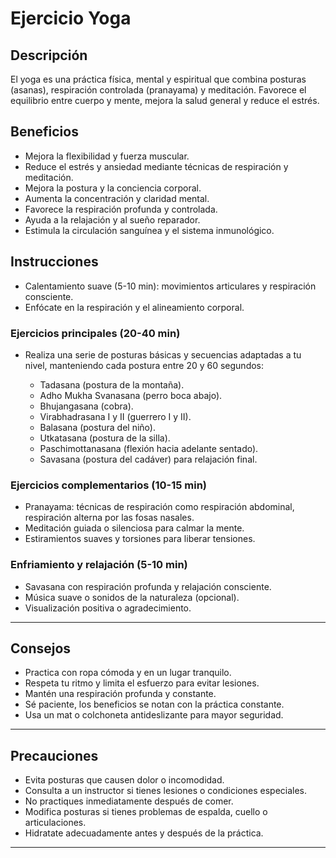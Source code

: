 # Ejercicio Yoga

## Descripción  
El yoga es una práctica física, mental y espiritual que combina posturas (asanas), respiración controlada (pranayama) y meditación. Favorece el equilibrio entre cuerpo y mente, mejora la salud general y reduce el estrés.

## Beneficios

 + Mejora la flexibilidad y fuerza muscular.  
 + Reduce el estrés y ansiedad mediante técnicas de respiración y meditación.  
 + Mejora la postura y la conciencia corporal.  
 + Aumenta la concentración y claridad mental.  
 + Favorece la respiración profunda y controlada.  
 + Ayuda a la relajación y al sueño reparador.  
 + Estimula la circulación sanguínea y el sistema inmunológico.

## Instrucciones

 + Calentamiento suave (5-10 min): movimientos articulares y respiración consciente.  
 + Enfócate en la respiración y el alineamiento corporal.

### Ejercicios principales (20-40 min)

+ Realiza una serie de posturas básicas y secuencias adaptadas a tu nivel, manteniendo cada postura entre 20 y 60 segundos:

  + Tadasana (postura de la montaña).  
  + Adho Mukha Svanasana (perro boca abajo).  
  + Bhujangasana (cobra).  
  + Virabhadrasana I y II (guerrero I y II).  
  + Balasana (postura del niño).  
  + Utkatasana (postura de la silla).  
  + Paschimottanasana (flexión hacia adelante sentado).  
  + Savasana (postura del cadáver) para relajación final.

### Ejercicios complementarios (10-15 min)

 + Pranayama: técnicas de respiración como respiración abdominal, respiración alterna por las fosas nasales.  
 + Meditación guiada o silenciosa para calmar la mente.  
 + Estiramientos suaves y torsiones para liberar tensiones.

### Enfriamiento y relajación (5-10 min)

 + Savasana con respiración profunda y relajación consciente.  
 + Música suave o sonidos de la naturaleza (opcional).  
 + Visualización positiva o agradecimiento.

---

## Consejos

 + Practica con ropa cómoda y en un lugar tranquilo.  
 + Respeta tu ritmo y limita el esfuerzo para evitar lesiones.  
 + Mantén una respiración profunda y constante.  
 + Sé paciente, los beneficios se notan con la práctica constante.  
 + Usa un mat o colchoneta antideslizante para mayor seguridad.

---

## Precauciones

 + Evita posturas que causen dolor o incomodidad.  
 + Consulta a un instructor si tienes lesiones o condiciones especiales.  
 + No practiques inmediatamente después de comer.  
 + Modifica posturas si tienes problemas de espalda, cuello o articulaciones.  
 + Hidratate adecuadamente antes y después de la práctica.

---
